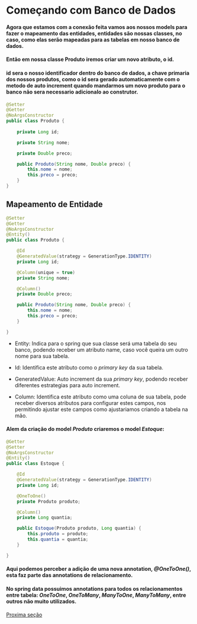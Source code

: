 # Começando com Banco de Dados

#### Agora que estamos com a conexão feita vamos aos nossos models para fazer o mapeamento das entidades, entidades são nossas classes, no caso, como elas serão mapeadas para as tabelas em nosso banco de dados.

#### Então em nossa classe Produto iremos criar um novo atributo, o id.

#### id sera o nosso identificador dentro do banco de dados, a chave primaria dos nossos produtos, como o id sera gerado automaticamente com o metodo de auto increment quando mandarmos um novo produto para o banco não sera necessario adicionalo ao construtor.
```java
@Setter
@Getter
@NoArgsConstructor
public class Produto {
    
    private Long id;

    private String nome;

    private Double preco;

    public Produto(String nome, Double preco) {
		this.nome = nome;
		this.preco = preco;
	}
}
```

## Mapeamento de Entidade
```java
@Setter
@Getter
@NoArgsConstructor
@Entity()
public class Produto {

	@Id
	@GeneratedValue(strategy = GenerationType.IDENTITY)
	private Long id;

	@Column(unique = true)
	private String nome;

	@Column()
	private Double preco;

	public Produto(String nome, Double preco) {
		this.nome = nome;
		this.preco = preco;
	}

}
```
* Entity: Indica para o spring que sua classe será uma tabela do seu banco, podendo receber um atributo name, caso você queira um outro nome para sua tabela.

* Id: Identifica este atributo como o _primary key_ da sua tabela.
* GeneratedValue: Auto increment da sua _primary key_, podendo receber diferentes estrategias para auto increment.

* Column: Identifica este atributo como uma coluna de sua tabela, pode receber diversos atributos para configurar estes campos, nos permitindo ajustar este campos como ajustariamos criando a tabela na mão.

#### Alem da criação do model _Produto_ criaremos o model _Estoque_:
```java
@Getter
@Setter
@NoArgsConstructor
@Entity()
public class Estoque {

	@Id
	@GeneratedValue(strategy = GenerationType.IDENTITY)
	private Long id;

	@OneToOne()
	private Produto produto;

	@Column()
	private Long quantia;

	public Estoque(Produto produto, Long quantia) {
		this.produto = produto;
		this.quantia = quantia;
	}

}
```
#### Aqui podemos perceber a adição de uma nova annotation, _@OneToOne()_, esta faz parte das annotations de relacionamento.
#### No spring data possuimos annotations para todos os relacionamentos entre tabela: _OneToOne_, _OneToMany_, _ManyToOne_, _ManyToMany_, entre outros não muito utilizados.

[Proxima seção](#)